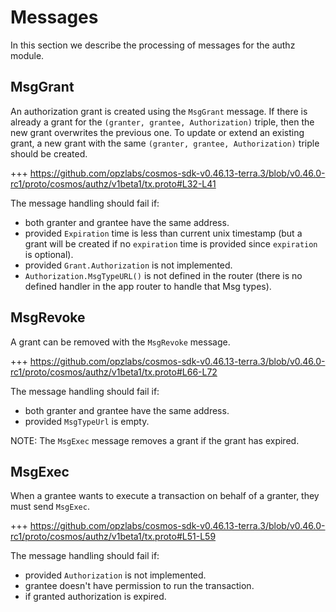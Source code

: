 <!--
order: 3
-->

# Messages

In this section we describe the processing of messages for the authz module.

## MsgGrant

An authorization grant is created using the `MsgGrant` message.
If there is already a grant for the `(granter, grantee, Authorization)` triple, then the new grant overwrites the previous one. To update or extend an existing grant, a new grant with the same `(granter, grantee, Authorization)` triple should be created.

+++ https://github.com/opzlabs/cosmos-sdk-v0.46.13-terra.3/blob/v0.46.0-rc1/proto/cosmos/authz/v1beta1/tx.proto#L32-L41

The message handling should fail if:

* both granter and grantee have the same address.
* provided `Expiration` time is less than current unix timestamp (but a grant will be created if no `expiration` time is provided since `expiration` is optional).
* provided `Grant.Authorization` is not implemented.
* `Authorization.MsgTypeURL()` is not defined in the router (there is no defined handler in the app router to handle that Msg types).

## MsgRevoke

A grant can be removed with the `MsgRevoke` message.

+++ https://github.com/opzlabs/cosmos-sdk-v0.46.13-terra.3/blob/v0.46.0-rc1/proto/cosmos/authz/v1beta1/tx.proto#L66-L72

The message handling should fail if:

* both granter and grantee have the same address.
* provided `MsgTypeUrl` is empty.

NOTE: The `MsgExec` message removes a grant if the grant has expired.

## MsgExec

When a grantee wants to execute a transaction on behalf of a granter, they must send `MsgExec`.

+++ https://github.com/opzlabs/cosmos-sdk-v0.46.13-terra.3/blob/v0.46.0-rc1/proto/cosmos/authz/v1beta1/tx.proto#L51-L59

The message handling should fail if:

* provided `Authorization` is not implemented.
* grantee doesn't have permission to run the transaction.
* if granted authorization is expired.
